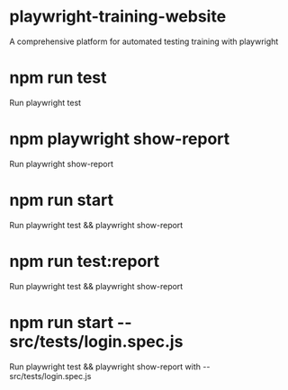 # playwright-training-website
A comprehensive platform for automated testing training with playwright

# npm run test
Run playwright test

# npm playwright show-report
Run playwright show-report

# npm run start
Run playwright test && playwright show-report

# npm run test:report
Run playwright test && playwright show-report

# npm run start -- src/tests/login.spec.js
Run playwright test && playwright show-report with -- src/tests/login.spec.js